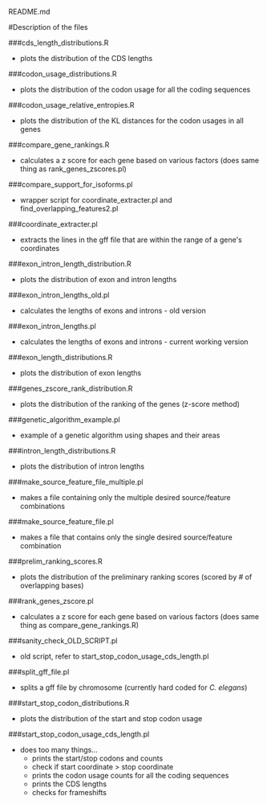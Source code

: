README.md

#Description of the files

###cds_length_distributions.R
* plots the distribution of the CDS lengths

###codon_usage_distributions.R
* plots the distribution of the codon usage for all the coding sequences

###codon_usage_relative_entropies.R
* plots the distribution of the KL distances for the codon usages in all genes

###compare_gene_rankings.R
* calculates a z score for each gene based on various factors (does same thing as rank_genes_zscores.pl)

###compare_support_for_isoforms.pl
* wrapper script for coordinate_extracter.pl and find_overlapping_features2.pl

###coordinate_extracter.pl
* extracts the lines in the gff file that are within the range of a gene's coordinates

###exon_intron_length_distribution.R
* plots the distribution of exon and intron lengths

###exon_intron_lengths_old.pl
* calculates the lengths of exons and introns - old version

###exon_intron_lengths.pl
* calculates the lengths of exons and introns - current working version 

###exon_length_distributions.R
* plots the distribution of exon lengths

###genes_zscore_rank_distribution.R
* plots the distribution of the ranking of the genes (z-score method)

###genetic_algorithm_example.pl
* example of a genetic algorithm using shapes and their areas 

###intron_length_distributions.R
* plots the distribution of intron lengths

###make_source_feature_file_multiple.pl
* makes a file containing only the multiple desired source/feature combinations 

###make_source_feature_file.pl
* makes a file that contains only the single desired source/feature combination

###prelim_ranking_scores.R
* plots the distribution of the preliminary ranking scores (scored by # of overlapping bases)

###rank_genes_zscore.pl
* calculates a z score for each gene based on various factors (does same thing as compare_gene_rankings.R)

###sanity_check_OLD_SCRIPT.pl
* old script, refer to start_stop_codon_usage_cds_length.pl

###split_gff_file.pl
* splits a gff file by chromosome (currently hard coded for *C. elegans*)

###start_stop_codon_distributions.R
* plots the distribution of the start and stop codon usage

###start_stop_codon_usage_cds_length.pl
* does too many things...
    * prints the start/stop codons and counts
    * check if start coordinate > stop coordinate
    * prints the codon usage counts for all the coding sequences
    * prints the CDS lengths
    * checks for frameshifts